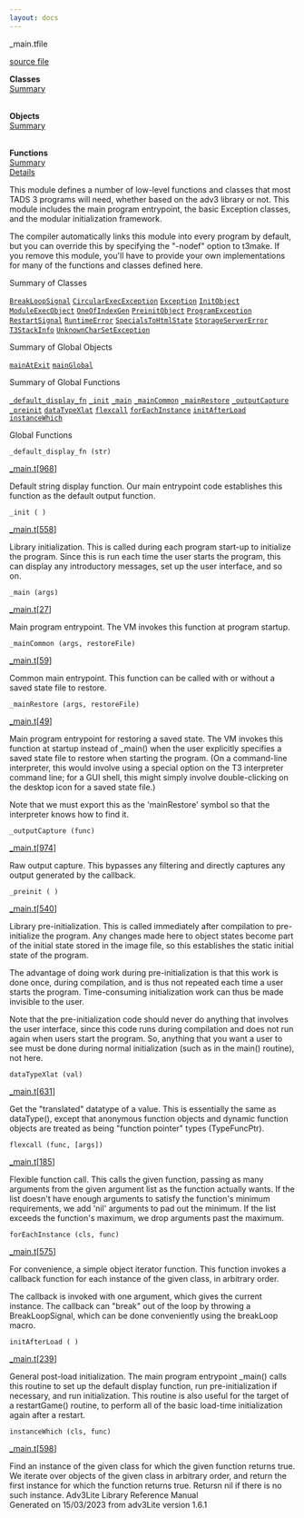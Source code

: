 ```yaml
---
layout: docs
---
```

<span class="title">\_main.t</span><span class="type">file</span>

[source file](../source/_main.t.html)

**Classes**  
[Summary](#_ClassSummary_)  
 

**Objects**  
[Summary](#_ObjectSummary_)  
 

**Functions**  
[Summary](#_FunctionSummary_)  
[Details](#_Functions_)



This module defines a number of low-level functions and classes that
most TADS 3 programs will need, whether based on the adv3 library or
not. This module includes the main program entrypoint, the basic
Exception classes, and the modular initialization framework.

The compiler automatically links this module into every program by
default, but you can override this by specifying the "-nodef" option to
t3make. If you remove this module, you'll have to provide your own
implementations for many of the functions and classes defined here.



<span id="_ClassSummary_"></span>



<span class="hdln">Summary of Classes</span>  



[`BreakLoopSignal`](../object/BreakLoopSignal.html) [`CircularExecException`](../object/CircularExecException.html) [`Exception`](../object/Exception.html) [`InitObject`](../object/InitObject.html) [`ModuleExecObject`](../object/ModuleExecObject.html) [`OneOfIndexGen`](../object/OneOfIndexGen.html) [`PreinitObject`](../object/PreinitObject.html) [`ProgramException`](../object/ProgramException.html) [`RestartSignal`](../object/RestartSignal.html) [`RuntimeError`](../object/RuntimeError.html) [`SpecialsToHtmlState`](../object/SpecialsToHtmlState.html) [`StorageServerError`](../object/StorageServerError.html) [`T3StackInfo`](../object/T3StackInfo.html) [`UnknownCharSetException`](../object/UnknownCharSetException.html)
<span id="_ObjectSummary_"></span>



<span class="hdln">Summary of Global Objects</span>  



[`mainAtExit`](../object/mainAtExit.html) [`mainGlobal`](../object/mainGlobal.html)
<span id="FunctionSummary_"></span>



<span class="hdln">Summary of Global Functions</span>  



[`_default_display_fn`](#_default_display_fn) [`_init`](#_init) [`_main`](#_main) [`_mainCommon`](#_mainCommon) [`_mainRestore`](#_mainRestore) [`_outputCapture`](#_outputCapture) [`_preinit`](#_preinit) [`dataTypeXlat`](#dataTypeXlat) [`flexcall`](#flexcall) [`forEachInstance`](#forEachInstance) [`initAfterLoad`](#initAfterLoad) [`instanceWhich`](#instanceWhich)

<span id="_Functions_"></span>



<span class="hdln">Global Functions</span>  



<span id="_default_display_fn"></span>

`_default_display_fn (str)`

[\_main.t](../file/_main.t.html)\[[968](../source/_main.t.html#968)\]



Default string display function. Our main entrypoint code establishes
this function as the default output function.



<span id="_init"></span>

`_init ( )`

[\_main.t](../file/_main.t.html)\[[558](../source/_main.t.html#558)\]



Library initialization. This is called during each program start-up to
initialize the program. Since this is run each time the user starts the
program, this can display any introductory messages, set up the user
interface, and so on.



<span id="_main"></span>

`_main (args)`

[\_main.t](../file/_main.t.html)\[[27](../source/_main.t.html#27)\]



Main program entrypoint. The VM invokes this function at program
startup.



<span id="_mainCommon"></span>

`_mainCommon (args, restoreFile)`

[\_main.t](../file/_main.t.html)\[[59](../source/_main.t.html#59)\]



Common main entrypoint. This function can be called with or without a
saved state file to restore.



<span id="_mainRestore"></span>

`_mainRestore (args, restoreFile)`

[\_main.t](../file/_main.t.html)\[[49](../source/_main.t.html#49)\]



Main program entrypoint for restoring a saved state. The VM invokes this
function at startup instead of \_main() when the user explicitly
specifies a saved state file to restore when starting the program. (On a
command-line interpreter, this would involve using a special option on
the T3 interpreter command line; for a GUI shell, this might simply
involve double-clicking on the desktop icon for a saved state file.)

Note that we must export this as the 'mainRestore' symbol so that the
interpreter knows how to find it.



<span id="_outputCapture"></span>

`_outputCapture (func)`

[\_main.t](../file/_main.t.html)\[[974](../source/_main.t.html#974)\]



Raw output capture. This bypasses any filtering and directly captures
any output generated by the callback.



<span id="_preinit"></span>

`_preinit ( )`

[\_main.t](../file/_main.t.html)\[[540](../source/_main.t.html#540)\]



Library pre-initialization. This is called immediately after compilation
to pre-initialize the program. Any changes made here to object states
become part of the initial state stored in the image file, so this
establishes the static initial state of the program.

The advantage of doing work during pre-initialization is that this work
is done once, during compilation, and is thus not repeated each time a
user starts the program. Time-consuming initialization work can thus be
made invisible to the user.

Note that the pre-initialization code should never do anything that
involves the user interface, since this code runs during compilation and
does not run again when users start the program. So, anything that you
want a user to see must be done during normal initialization (such as in
the main() routine), not here.



<span id="dataTypeXlat"></span>

`dataTypeXlat (val)`

[\_main.t](../file/_main.t.html)\[[631](../source/_main.t.html#631)\]



Get the "translated" datatype of a value. This is essentially the same
as dataType(), except that anonymous function objects and dynamic
function objects are treated as being "function pointer" types
(TypeFuncPtr).



<span id="flexcall"></span>

`flexcall (func, [args])`

[\_main.t](../file/_main.t.html)\[[185](../source/_main.t.html#185)\]



Flexible function call. This calls the given function, passing as many
arguments from the given argument list as the function actually wants.
If the list doesn't have enough arguments to satisfy the function's
minimum requirements, we add 'nil' arguments to pad out the minimum. If
the list exceeds the function's maximum, we drop arguments past the
maximum.



<span id="forEachInstance"></span>

`forEachInstance (cls, func)`

[\_main.t](../file/_main.t.html)\[[575](../source/_main.t.html#575)\]



For convenience, a simple object iterator function. This function
invokes a callback function for each instance of the given class, in
arbitrary order.

The callback is invoked with one argument, which gives the current
instance. The callback can "break" out of the loop by throwing a
BreakLoopSignal, which can be done conveniently using the breakLoop
macro.



<span id="initAfterLoad"></span>

`initAfterLoad ( )`

[\_main.t](../file/_main.t.html)\[[239](../source/_main.t.html#239)\]



General post-load initialization. The main program entrypoint \_main()
calls this routine to set up the default display function, run
pre-initialization if necessary, and run initialization. This routine is
also useful for the target of a restartGame() routine, to perform all of
the basic load-time initialization again after a restart.



<span id="instanceWhich"></span>

`instanceWhich (cls, func)`

[\_main.t](../file/_main.t.html)\[[598](../source/_main.t.html#598)\]



Find an instance of the given class for which the given function returns
true. We iterate over objects of the given class in arbitrary order, and
return the first instance for which the function returns true. Retursn
nil if there is no such instance.
Adv3Lite Library Reference Manual  
Generated on 15/03/2023 from adv3Lite version 1.6.1


